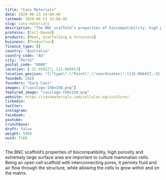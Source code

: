 ```yaml
---
title: "Cass Materials"
date: 2020-06-23 14:04:46
lastmod: 2020-06-23 14:04:46
slug: cass-materials
description: "The BNC scaffold’s properties of biocompatibility, high porosity and extremely large surface area are important to culture mammalian cells. Being an open cell scaffold with interconnecting pores, it permits fluid and air flow through the structure, while allowing the cells to grow within and on the matrix."
proteins: [Cell-Based]
products: [Meat, Scaffolding & Structure]
business: [Production]
finance_type: []
country: "Australia"
country_code: "AU"
city: "Perth"
postal_code: "6000"
location: [-31.950527, 115.860457]
location_geojson: "{\"type\":\"Point\",\"coordinates\":[115.860457,-31.950527]}"
founded: 2020
founders: "Gary Cass"
images: ["casslogo-150x150.png"]
featured_image: "casslogo-150x150.png"
website: https://cassmaterials.com/cellular-agriculture/
linkedin: 
twitter: 
instagram: 
facebook: 
youtube: 
crunchbase: 
draft: false
weight: 5000
uuid: 7168
---
```

The BNC scaffold’s properties of biocompatibility, high porosity and extremely large surface area are important to culture mammalian cells. Being an open cell scaffold with interconnecting pores, it permits fluid and air flow through the structure, while allowing the cells to grow within and on the matrix.
